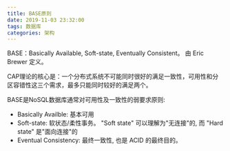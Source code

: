 ```yaml
---
title: BASE原则
date: 2019-11-03 23:32:00
tags: 数据库
categories: 架构
---
```


BASE：Basically Available, Soft-state, Eventually Consistent。 由 Eric Brewer 定义。

CAP理论的核心是：一个分布式系统不可能同时很好的满足一致性，可用性和分区容错性这三个需求，最多只能同时较好的满足两个。

BASE是NoSQL数据库通常对可用性及一致性的弱要求原则:

- Basically Availble: 基本可用
- Soft-state: 软状态/柔性事务。 "Soft state" 可以理解为"无连接"的, 而 "Hard state" 是"面向连接"的
- Eventual Consistency: 最终一致性, 也是 ACID 的最终目的。
